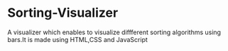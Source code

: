 # Sorting-Visualizer
A visualizer which enables to visualize diffferent sorting algorithms using bars.It is made using HTML,CSS and JavaScript

